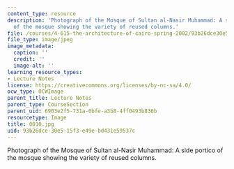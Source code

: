 ```yaml
---
content_type: resource
description: 'Photograph of the Mosque of Sultan al-Nasir Muhammad: A side portico
  of the mosque showing the variety of reused columns.'
file: /courses/4-615-the-architecture-of-cairo-spring-2002/93b26dce30e515f3e49ebd431e59537c_0010.jpg
file_type: image/jpeg
image_metadata:
  caption: ''
  credit: ''
  image-alt: ''
learning_resource_types:
- Lecture Notes
license: https://creativecommons.org/licenses/by-nc-sa/4.0/
ocw_type: OCWImage
parent_title: Lecture Notes
parent_type: CourseSection
parent_uid: 6903e2f5-731a-0bfe-a3b8-4ff0493b836b
resourcetype: Image
title: 0010.jpg
uid: 93b26dce-30e5-15f3-e49e-bd431e59537c
---
```

Photograph of the Mosque of Sultan al-Nasir Muhammad: A side portico of the mosque showing the variety of reused columns.